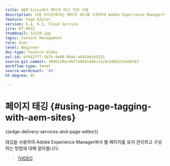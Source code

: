 ```yaml
---
title: AEM Sites에서 페이지 태그 지정 사용
description: 다음 비디오에서는 페이지 태그를 사용하여 Adobe Experience Manager에서 웹 사이트 내의 콘텐츠를 빠르고 쉽게 분류하는 방법을 강조합니다.
feature: Page Editor
version: 6.4, 6.5, Cloud Service
jira: KT-4632
thumbnail: 32150.jpg
topic: Content Management
role: User
level: Beginner
doc-type: Feature Video
exl-id: bf4427f7-1b7b-4e60-90a8-ab428dc65251
source-git-commit: 30d6120ec99f7a95414dbc31c0cb002152bd6763
workflow-type: tm+mt
source-wordcount: '45'
ht-degree: 0%

---
```


# 페이지 태깅 {#using-page-tagging-with-aem-sites}

{{edge-delivery-services-and-page-editor}}

태깅을 사용하여 Adobe Experience Manager에서 웹 페이지를 유지 관리하고 구성하는 방법에 대해 알아봅니다.

>[!VIDEO](https://video.tv.adobe.com/v/32150?quality=12&learn=on)
